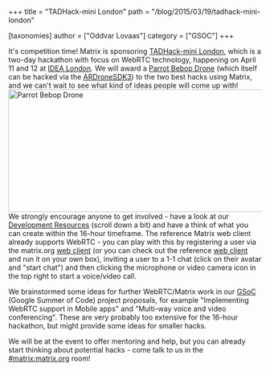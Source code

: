 +++
title = "TADHack-mini London"
path = "/blog/2015/03/19/tadhack-mini-london"

[taxonomies]
author = ["Oddvar Lovaas"]
category = ["GSOC"]
+++

It's competition time! Matrix is sponsoring <a href="http://tadhack.com/2015/tadhack-mini-london/" title="TADHack-mini London">TADHack-mini London</a>, which is a two-day hackathon with focus on WebRTC technology, happening on April 11 and 12 at <a href="http://www.idea-london.co.uk/" title="IDEA London">IDEA London</a>. We will award a <a href="http://www.parrot.com/uk/products/bebop-drone/" title="Parrot Bebop Drone">Parrot Bebop Drone</a> (which itself can be hacked via the <a href="https://github.com/ARDroneSDK3/ARSDKBuildUtils" title="ARDroneSDK3">ARDroneSDK3</a>) to the two best hacks using Matrix, and we can't wait to see what kind of ideas people will come up with!
<img src="http://matrix.org/blog/wp-content/uploads/2015/03/parrot.png" alt="Parrot Bebop Drone" width="552" height="244" class="aligncenter size-full wp-image-482" />
We strongly encourage anyone to get involved - have a look at our <a href="http://tadhack.com/2015/tadhack-mini-london/" title="Development Resources">Development Resources</a> (scroll down a bit) and have a think of what you can create within the 16-hour timeframe. The reference Matrix web client already supports WebRTC - you can play with this by registering a user via the matrix.org <a href="/beta/" title="web client">web client</a> (or you can check out the reference <a href="https://github.com/matrix-org/matrix-angular-sdk" title="web client">web client</a> and run it on your own box), inviting a user to a 1-1 chat (click on their avatar and "start chat") and then clicking the microphone or video camera icon in the top right to start a voice/video call.

We brainstormed some ideas for further WebRTC/Matrix work in our <a href="https://github.com/matrix-org/GSoC/blob/master/IDEAS.md#implementing-webrtc-support-in-mobile-apps" title="GSoC">GSoC</a> (Google Summer of Code) project proposals, for example "Implementing WebRTC support in Mobile apps" and "Multi-way voice and video conferencing". These are very probably too extensive for the 16-hour hackathon, but might provide some ideas for smaller hacks.

We will be at the event to offer mentoring and help, but you can already start thinking about potential hacks - come talk to us in the <a href="/beta/#/room/#matrix:matrix.org" title="#matrix:matrix.org">#matrix:matrix.org</a> room!
